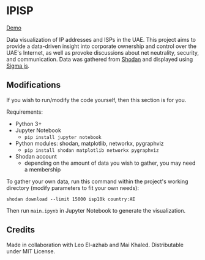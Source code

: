 # IPISP

[Demo](https://bennyboy.tech/ipisp)

Data visualization of IP addresses and ISPs in the UAE. This project aims to provide a data-driven insight into corporate ownership and control over the UAE's Internet, as well as provoke discussions about net neutrality, security, and communication. Data was gathered from [Shodan](https://shodan.io) and displayed using [Sigma js](http://sigmajs.org).

## Modifications

If you wish to run/modify the code yourself, then this section is for you.

Requirements:
- Python 3+
- Jupyter Notebook
  - `pip install jupyter notebook`
- Python modules: shodan, matplotlib, networkx, pygraphviz
  - `pip install shodan matplotlib networkx pygraphviz`
- Shodan account
  - depending on the amount of data you wish to gather, you may need a membership
  
To gather your own data, run this command within the project's working directory (modify parameters to fit your own needs):
```
shodan download --limit 15000 isp10k country:AE
```

Then run `main.ipynb` in Jupyter Notebook to generate the visualization.

## Credits

Made in collaboration with Leo El-azhab and Mai Khaled. Distributable under MIT License.